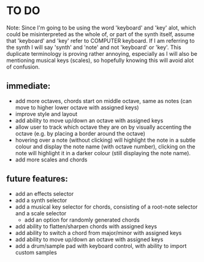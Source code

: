 # TO DO

Note: Since I'm going to be using the word 'keyboard' and 'key' alot, which could be misinterpreted as the whole of, or part of the synth itself, assume that 'keyboard' and 'key' refer to COMPUTER keyboard. If I am referring to the synth I will say 'synth' and 'note' and not 'keyboard' or 'key'. This duplicate terminology is proving rather annoying, especially as I will also be mentioning musical keys (scales), so hopefully knowing this will avoid alot of confusion.

## immediate:

- add more octaves, chords start on middle octave, same as notes (can move to higher lower octave with assigned keys)
- improve style and layout
- add ability to move up/down an octave with assigned keys
- allow user to track which octave they are on by visually accenting the octave (e.g. by placing a border around the octave)
- hovering over a note (without clicking) will highlight the note in a subtle colour and display the note name (with octave number), clicking on the note will highlight it in a darker colour (still displaying the note name).
- add more scales and chords


## future features:

- add an effects selector
- add a synth selector
- add a musical key selector for chords, consisting of a root-note selector and a scale selector
  - add an option for randomly generated chords
- add ability to flatten/sharpen chords with assigned keys
- add ability to switch a chord from major/minor with assigned keys
- add ability to move up/down an octave with assigned keys
- add a drum/sample pad with keyboard control, with ability to import custom samples
